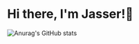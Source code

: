 # Hi there, I'm Jasser!👋
![Anurag's GitHub stats](https://github-readme-stats.vercel.app/api?username=jasserbenjemaa&show_icons=true&theme=tokyonight)
